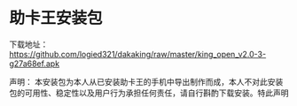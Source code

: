 # 助卡王安装包


下载地址：
https://github.com/logied321/dakaking/raw/master/king_open_v2.0-3-g27a68ef.apk

声明：
本安装包为本人从已安装助卡王的手机中导出制作而成，本人不对此安装包的可用性、稳定性以及用户行为承担任何责任，请自行斟酌下载安装。特此声明
